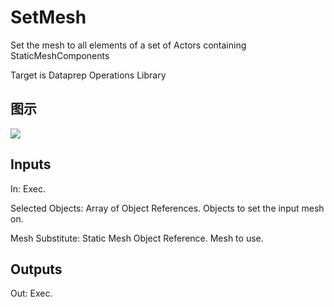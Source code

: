 # SetMesh

Set the mesh to all elements of a set of Actors containing StaticMeshComponents

Target is Dataprep Operations Library

## 图示

![]($-20221218-18360114.png)

## Inputs

In: Exec.

Selected Objects: Array of Object References. Objects to set the input mesh on.

Mesh Substitute: Static Mesh Object Reference. Mesh to use.  

## Outputs

Out: Exec.


